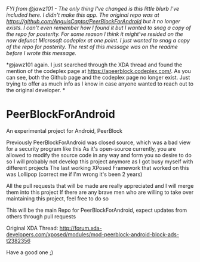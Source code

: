 *FYI from @jawz101 - The only thing I've changed is this little blurb I've included here.  I didn't make this app.  The original repo was at https://github.com/AnguisCaptor/PeerBlockForAndroid but it no longer exists.  I can't even remember how I found it but I wanted to snag a copy of the repo for posterity.  For some reason I think it might've resided on the now defunct Microsoft codeplex at one point. I just wanted to snag a copy of the repo for posterity.  The rest of this message was on the readme before I wrote this message.*

*@jawz101 again.  I just searched through the XDA thread and found the mention of the codeplex page at https://apeerblock.codeplex.com/.  As you can see, both the Github page and the codeplex page no longer exist.  Just trying to offer as much info as I know in case anyone wanted to reach out to the original developer.
*

# PeerBlockForAndroid
An experimental project for Android, PeerBlock

Previously PeerBlockForAndroid was closed source, which was a bad view for a security program like this
As it's open-source currently, you are allowed to modify the source code in any way and form you so desire to do so
I will probably not develop this project anymore as I got busy myself with different projects
The last working XPosed Framework that worked on this was Lollipop (correct me if I'm wrong it's been 2 years)

All the pull requests that will be made are really appreciated and I will merge them into this project
If there are any brave men who are willing to take over maintaining this project, feel free to do so

This will be the main Repo for PeerBlockForAndroid, expect updates from others through pull requests

Original XDA Thread: http://forum.xda-developers.com/xposed/modules/mod-peerblock-android-block-ads-t2382356

Have a good one ;)
